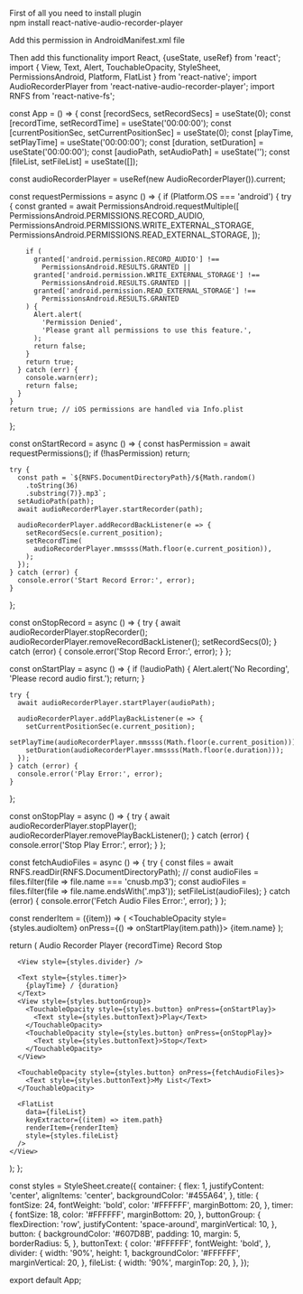 
First of all you need to install plugin     
npm install react-native-audio-recorder-player

Add this permission in AndroidManifest.xml file
<uses-permission android:name="android.permission.RECORD_AUDIO"/>
<uses-permission android:name="android.permission.WRITE_EXTERNAL_STORAGE"/>
<uses-permission android:name="android.permission.READ_EXTERNAL_STORAGE"/>


Then add this functionality
import React, {useState, useRef} from 'react';
import {
  View,
  Text,
  Alert,
  TouchableOpacity,
  StyleSheet,
  PermissionsAndroid,
  Platform,
  FlatList
} from 'react-native';
import AudioRecorderPlayer from 'react-native-audio-recorder-player';
import RNFS from 'react-native-fs';

const App = () => {
  const [recordSecs, setRecordSecs] = useState(0);
  const [recordTime, setRecordTime] = useState('00:00:00');
  const [currentPositionSec, setCurrentPositionSec] = useState(0);
  const [playTime, setPlayTime] = useState('00:00:00');
  const [duration, setDuration] = useState('00:00:00');
  const [audioPath, setAudioPath] = useState('');
  const [fileList, setFileList] = useState([]);

  const audioRecorderPlayer = useRef(new AudioRecorderPlayer()).current;

  const requestPermissions = async () => {
    if (Platform.OS === 'android') {
      try {
        const granted = await PermissionsAndroid.requestMultiple([
          PermissionsAndroid.PERMISSIONS.RECORD_AUDIO,
          PermissionsAndroid.PERMISSIONS.WRITE_EXTERNAL_STORAGE,
          PermissionsAndroid.PERMISSIONS.READ_EXTERNAL_STORAGE,
        ]);

        if (
          granted['android.permission.RECORD_AUDIO'] !==
            PermissionsAndroid.RESULTS.GRANTED ||
          granted['android.permission.WRITE_EXTERNAL_STORAGE'] !==
            PermissionsAndroid.RESULTS.GRANTED ||
          granted['android.permission.READ_EXTERNAL_STORAGE'] !==
            PermissionsAndroid.RESULTS.GRANTED
        ) {
          Alert.alert(
            'Permission Denied',
            'Please grant all permissions to use this feature.',
          );
          return false;
        }
        return true;
      } catch (err) {
        console.warn(err);
        return false;
      }
    }
    return true; // iOS permissions are handled via Info.plist
  };

  const onStartRecord = async () => {
    const hasPermission = await requestPermissions();
    if (!hasPermission) return;

    try {
      const path = `${RNFS.DocumentDirectoryPath}/${Math.random()
        .toString(36)
        .substring(7)}.mp3`;
      setAudioPath(path);
      await audioRecorderPlayer.startRecorder(path);

      audioRecorderPlayer.addRecordBackListener(e => {
        setRecordSecs(e.current_position);
        setRecordTime(
          audioRecorderPlayer.mmssss(Math.floor(e.current_position)),
        );
      });
    } catch (error) {
      console.error('Start Record Error:', error);
    }
  };

  const onStopRecord = async () => {
    try {
      await audioRecorderPlayer.stopRecorder();
      audioRecorderPlayer.removeRecordBackListener();
      setRecordSecs(0);
    } catch (error) {
      console.error('Stop Record Error:', error);
    }
  };

  const onStartPlay = async () => {
    if (!audioPath) {
      Alert.alert('No Recording', 'Please record audio first.');
      return;
    }

    try {
      await audioRecorderPlayer.startPlayer(audioPath);

      audioRecorderPlayer.addPlayBackListener(e => {
        setCurrentPositionSec(e.current_position);
        setPlayTime(audioRecorderPlayer.mmssss(Math.floor(e.current_position)));
        setDuration(audioRecorderPlayer.mmssss(Math.floor(e.duration)));
      });
    } catch (error) {
      console.error('Play Error:', error);
    }
  };

  const onStopPlay = async () => {
    try {
      await audioRecorderPlayer.stopPlayer();
      audioRecorderPlayer.removePlayBackListener();
    } catch (error) {
      console.error('Stop Play Error:', error);
    }
  };

  const fetchAudioFiles = async () => {
    try {
      const files = await RNFS.readDir(RNFS.DocumentDirectoryPath);
      // const audioFiles = files.filter(file => file.name === 'cnusb.mp3');
      const audioFiles = files.filter(file => file.name.endsWith('.mp3'));
      setFileList(audioFiles);
    } catch (error) {
      console.error('Fetch Audio Files Error:', error);
    }
  };

  const renderItem = ({item}) => (
    <TouchableOpacity
      style={styles.audioItem}
      onPress={() => onStartPlay(item.path)}>
      <Text style={styles.audioText}>{item.name}</Text>
    </TouchableOpacity>
  );

  return (
    <View style={styles.container}>
      <Text style={styles.title}>Audio Recorder Player</Text>
      <Text style={styles.timer}>{recordTime}</Text>
      <View style={styles.buttonGroup}>
        <TouchableOpacity style={styles.button} onPress={onStartRecord}>
          <Text style={styles.buttonText}>Record</Text>
        </TouchableOpacity>
        <TouchableOpacity style={styles.button} onPress={onStopRecord}>
          <Text style={styles.buttonText}>Stop</Text>
        </TouchableOpacity>
      </View>

      <View style={styles.divider} />

      <Text style={styles.timer}>
        {playTime} / {duration}
      </Text>
      <View style={styles.buttonGroup}>
        <TouchableOpacity style={styles.button} onPress={onStartPlay}>
          <Text style={styles.buttonText}>Play</Text>
        </TouchableOpacity>
        <TouchableOpacity style={styles.button} onPress={onStopPlay}>
          <Text style={styles.buttonText}>Stop</Text>
        </TouchableOpacity>
      </View>

      <TouchableOpacity style={styles.button} onPress={fetchAudioFiles}>
        <Text style={styles.buttonText}>My List</Text>
      </TouchableOpacity>

      <FlatList
        data={fileList}
        keyExtractor={(item) => item.path}
        renderItem={renderItem}
        style={styles.fileList}
      />
    </View>
  );
};

const styles = StyleSheet.create({
  container: {
    flex: 1,
    justifyContent: 'center',
    alignItems: 'center',
    backgroundColor: '#455A64',
  },
  title: {
    fontSize: 24,
    fontWeight: 'bold',
    color: '#FFFFFF',
    marginBottom: 20,
  },
  timer: {
    fontSize: 18,
    color: '#FFFFFF',
    marginBottom: 20,
  },
  buttonGroup: {
    flexDirection: 'row',
    justifyContent: 'space-around',
    marginVertical: 10,
  },
  button: {
    backgroundColor: '#607D8B',
    padding: 10,
    margin: 5,
    borderRadius: 5,
  },
  buttonText: {
    color: '#FFFFFF',
    fontWeight: 'bold',
  },
  divider: {
    width: '90%',
    height: 1,
    backgroundColor: '#FFFFFF',
    marginVertical: 20,
  },
  fileList: {
    width: '90%',
    marginTop: 20,
  },
});

export default App;
